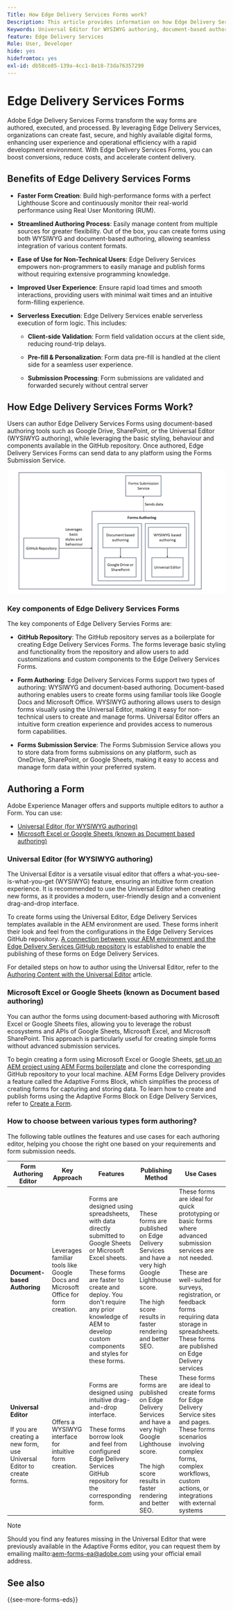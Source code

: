 ```yaml
---
Title: How Edge Delivery Services Forms work?
Description: This article provides information on how Edge Delivery Services Forms work. It also provides information on various form authoring platforms, including the Universal Editor and document-based authoring.
Keywords: Universal Editor for WYSIWYG authoring, document-based authoring, Working of Edge Delivery Services Forms, How Edge Delivery Services Forms work?
feature: Edge Delivery Services
Role: User, Developer
hide: yes
hidefromtoc: yes
exl-id: db58ce85-139a-4cc1-8e18-73da76357299
---
```


# Edge Delivery Services Forms

Adobe Edge Delivery Services Forms transform the way forms are authored, executed, and processed. By leveraging Edge Delivery Services, organizations can create fast, secure, and highly available digital forms, enhancing user experience and operational efficiency with a rapid development environment. With Edge Delivery Services Forms, you can boost conversions, reduce costs, and accelerate content delivery.

## Benefits of Edge Delivery Services Forms

* **Faster Form Creation**: Build high-performance forms with a perfect Lighthouse Score and continuously monitor their real-world performance using Real User Monitoring (RUM).

* **Streamlined Authoring Process**: Easily manage content from multiple sources for greater flexibility. Out of the box, you can create forms using both WYSIWYG and document-based authoring, allowing seamless integration of various content formats.

* **Ease of Use for Non-Technical Users**: Edge Delivery Services empowers non-programmers to easily manage and publish forms without requiring extensive programming knowledge.
  
* **Improved User Experience**: Ensure rapid load times and smooth interactions, providing users with minimal wait times and an intuitive form-filling experience.

* **Serverless Execution**: Edge Delivery Services enable serverless execution of form logic. This includes:

    * **Client-side Validation**: Form field validation occurs at the client side, reducing round-trip delays.

    * **Pre-fill & Personalization**: Form data pre-fill is handled at the client side for a seamless user experience.

    * **Submission Processing**: Form submissions are validated and forwarded securely without central server 

## How Edge Delivery Services Forms Work?

Users can author Edge Delivery Services Forms using document-based authoring tools such as Google Drive, SharePoint, or the Universal Editor (WYSIWYG authoring), while leveraging the basic styling, behaviour and components available in the GitHub repository. Once authored, Edge Delivery Services Forms can send data to any platform using the Forms Submission Service.

![How Edge Delivery Services Forms works](/help/edge/docs/forms/assets/eds-forms-working.png)

### Key components of Edge Delivery Services Forms

The key components of Edge Delivery Servies Forms are:

* **GitHub Repository**: The GitHub repository serves as a boilerplate for creating Edge Delivery Services Forms. The forms leverage basic styling and functionality from the repository and allow users to add customizations and custom components to the Edge Delivery Services Forms.

* **Form Authoring**: Edge Delivery Services Forms support two types of authoring: WYSIWYG and document-based authoring. Document-based authoring enables users to create forms using familiar tools like Google Docs and Microsoft Office. WYSIWYG authoring allows users to design forms visually using the Universal Editor, making it easy for non-technical users to create and manage forms. Universal Editor offers an intuitive form creation experience and provides access to numerous form capabilities.

* **Forms Submission Service**: The Forms Submission Service allows you to store data from forms submissions on any platform, such as OneDrive, SharePoint, or Google Sheets, making it easy to access and manage form data within your preferred system.

## Authoring a Form

Adobe Experience Manager offers and supports multiple editors to author a Form. You can use:
* [Universal Editor (for WYSIWYG authoring)](#universal-editor-for-wysiwyg-authoring)
* [Microsoft Excel or Google Sheets (known as Document based authoring)](#microsoft-excel-or-google-sheets-known-as-document-based-authoring)

### Universal Editor (for WYSIWYG authoring)

The Universal Editor is a versatile visual editor that offers a what-you-see-is-what-you-get (WYSIWYG) feature, ensuring an intuitive form creation experience. It is recommended to use the Universal Editor when creating new forms, as it provides a modern, user-friendly design and a convenient drag-and-drop interface.

To create forms using the Universal Editor, Edge Delivery Services templates available in the AEM environment are used. These forms inherit their look and feel from the configurations in the Edge Delivery Services GitHub repository. [A connection between your AEM environment and the Edge Delivery Services GitHub repository](/help/edge/docs/forms/publishing-forms.md) is established to enable the publishing of these forms on Edge Delivery Services.

For detailed steps on how to author using the Universal Editor, refer to the [Authoring Content with the Universal Editor](https://experienceleague.adobe.com/en/docs/experience-manager-cloud-service/content/sites/authoring/universal-editor/authoring) article.

### Microsoft Excel or Google Sheets (known as Document based authoring)

You can author the forms using document-based authoring with Microsoft Excel or Google Sheets files, allowing you to leverage the robust ecosystems and APIs of Google Sheets, Microsoft Excel, and Microsoft SharePoint. This approach is particularly useful for creating simple forms without advanced submission services.

To begin creating a form using Microsoft Excel or Google Sheets, [set up an AEM project using AEM Forms boilerplate](/help/edge/docs/forms/tutorial.md#create-a-new-aem-project-pre-configured-with-adaptive-forms-block) and clone the corresponding GitHub repository to your local machine. AEM Forms Edge Delivery provides a feature called the Adaptive Forms Block, which simplifies the process of creating forms for capturing and storing data. To learn how to create and publish forms using the Adaptive Forms Block on Edge Delivery Services, refer to [Create a Form](/help/edge/docs/forms/create-forms.md).

<!--
## Adaptive Forms editors (for Core Components or foundation components based authoring)

You can author forms that are engaging, responsive and dynamic. The Adaptive Form editor provides a user-friendly wizard that allows you to quickly create Adaptive Forms. The form wizard features easy tab navigation, enabling you to select pre-configured templates for foundation or core components, themes, data models, and submission options to create a form efficiently. 

[Authoring forms with Core Components](/help/forms/creating-adaptive-form-core-components.md) allows you to leverage standardized data capture components that can be customized, reducing development time and lowering maintenance costs for digital enrollment experiences. These forms can be published using the Adaptive Forms Block on Edge Delivery Services or through the AEM Publish instance. 

[Authoring forms with Foundation Components](/help/forms/create-an-adaptive-form.md) uses classic data capture components. These forms can only be published using the AEM Publish instance. 

You can also publish forms created using Adaptive Forms Editors on Edge Delivery Services by establishing [connection between your AEM environment and the Edge Delivery Services GitHub repository](/help/edge/docs/forms/publishing-forms.md).


| **Adaptive Forms editors** | Provides a wizard-driven approach to quickly start forms authoring using templates, styling, and predefined fields. | Use these editors to create Core Components based forms or Foundation Components based forms. | These forms can be published on Edge Delivery Services or via AEM Publish instances.  | Use these editors to create Core Components based forms or Foundation Components based forms. Ideal for scenarios involving complex forms, complex workflows, custom actions, or integrations with external systems. |  



## Types of Publishing for Edge Delivery Services Forms

You can publish Edge Delivery Services Forms on one of the following:

* **Edge Delivery Services Form Submission**: Edge Delivery Services Form Submissions ensure that form interactions, including submission and data processing, are handled efficiently and securely. This enables a faster and more reliable user experience, particularly during high traffic periods. By processing form submissions at the edge, Edge Delivery Services minimizes the reliance on a centralized server.

* **AEM Publish instance**: The AEM Forms server offers a publish instance that manages the forms and related assets available to end users.
-->

### How to choose between various types form authoring?

The following table outlines the features and use cases for each authoring editor, helping you choose the right one based on your requirements and form submission needs. 

| **Form Authoring Editor**    | **Key Approach**| **Features** | **Publishing Method** | **Use Cases** |
|--------|-----------|-------|-------|------------------------------------------------|
| **Document-based Authoring**    |  Leverages familiar tools like Google Docs and Microsoft Office for form creation.| Forms are designed using spreadsheets, with data directly submitted to Google Sheets or Microsoft Excel sheets. </br> </br> These forms are faster to create and deploy. You don't require any prior knowledge of AEM to develop custom components and styles for these forms.  | These forms are published on Edge Delivery Services and have a very high Google Lighthouse score. </br> </br>  The high score results in faster rendering and better SEO. | These forms are ideal for quick prototyping or basic forms where advanced submission services are not needed. </br> </br>  These are well-suited for surveys, registration, or feedback forms requiring data storage in spreadsheets. These forms are published on Edge Delivery services |  
| **Universal Editor**  </br> </br> If you are creating a new form, use Universal Editor to create forms.          | Offers a WYSIWYG interface for intuitive form creation.         | Forms are designed using intuitive drag-and-drop interface. </br> </br>  These forms borrow look and feel from configured Edge Delivery Services GitHub repository for the corresponding form. | These forms are published on Edge Delivery Services and have a very high Google Lighthouse score. </br> </br> The high score results in faster rendering and better SEO.  | These forms are ideal to create forms for Edge Delivery Service sites and pages. These forms scenarios involving complex forms, complex workflows, custom actions, or integrations with external systems |  

>[!NOTE]
>
>
> Should you find any features missing in the Universal Editor that were previously available in the Adaptive Forms editor, you can request them by emailing mailto:aem-forms-ea@adobe.com using your official email address.

## See also

{{see-more-forms-eds}}
